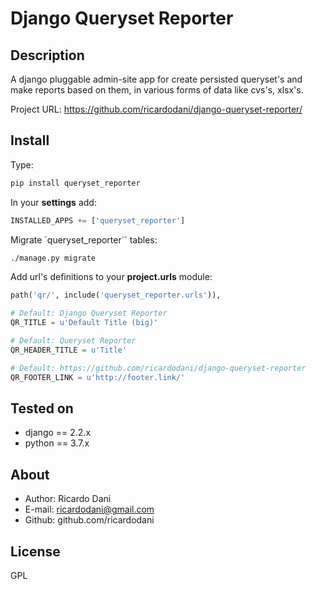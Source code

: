 Django Queryset Reporter
=================

Description
-----------

A django pluggable admin-site app for create persisted queryset's and make reports based on them, in various forms of data like cvs's, xlsx's.

Project URL: https://github.com/ricardodani/django-queryset-reporter/

Install
-------

Type:

```bash
pip install queryset_reporter
```

In your **settings** add:

```python
INSTALLED_APPS += ['queryset_reporter']
```

Migrate `queryset_reporter`` tables:

```bash
./manage.py migrate
```


Add url's definitions to your **project.urls** module:

```python
path('qr/', include('queryset_reporter.urls')),
```

```python
# Default: Django Queryset Reporter
QR_TITLE = u'Default Title (big)'

# Default: Queryset Reporter
QR_HEADER_TITLE = u'Title'

# Default: https://github.com/ricardodani/django-queryset-reporter
QR_FOOTER_LINK = u'http://footer.link/'
````

Tested on
---------

- django == 2.2.x
- python == 3.7.x

About
-----

- Author: Ricardo Dani
- E-mail: ricardodani@gmail.com
- Github: github.com/ricardodani

License
-------

GPL
